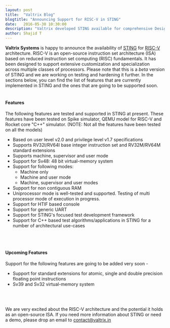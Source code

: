```yaml
---
layout: post
title:  "Valtrix Blog"
blogtitle: "Announcing Support for RISC-V in STING"
date:   2016-05-30 10:30:00
description: "Valtrix developed STING available for comprehensive Design Verification of RISC-V ISA based open-source CPU and SoC implementations"
author: Shajid T
---
```


<b>Valtrix Systems</b> is happy to announce the availability of [STING][sting_link] for [RISC-V][riscv_link] architecture. RISC-V is an open-source instruction set architecture (ISA) based on reduced instruction set computing (RISC) fundamentals. It has been designed to support extensive customization and specialization across multiple classes<!--more--> of processors. Please note that this is a *beta* version of STING and we are working on testing and hardening it further. In the sections below, you can find the list of features that are currently implemented in STING and the ones that are going to be supported soon.
<br/>
<br/>

#### Features

The following features are tested and supported in STING at present. These features have been tested on Spike simulator, QEMU model for RISC-V and Rocket core "C++" simulator. (NOTE: Not all the features have been tested on all the models)

 * Based on user level v2.0 and privilege level v1.7 specifications
 * Supports RV32I/RV64I base integer instruction set and RV32M/RV64M standard extensions
 * Supports machine, supervisor and user mode
 * Support for Sv48: 48 bit virtual-memory system
 * Support for following modes:
   * Machine only
   * Machine and user mode
   * Machine, supervisor and user modes
 * Support for non contiguous RAM
 * Uniprocessor mode is well-tested and supported. Testing of multi processor mode of execution in progress.
 * Support for HTIF based console
 * Support for generic UART
 * Support for STING's focused test development framework
 * Support for C++ based test algorithms/applications in STING for a number of architectural use-cases
<br/>
<br/>

#### Upcoming Features

Support for the following features are going to be added very soon -

 * Support for standard extensions for atomic, single and double precision floating point instructions
 * Sv39 and Sv32 virtual-memory system
<br/>
<br/>

We are very excited about the RISC-V architecture and the potential it holds as an open-source ISA. If you need more information about STING or need a demo, please drop an email to [contact@valtrix.in](mailto:contact@valtrix.in)


[sting_link]: https://valtrix.in/sting/
[riscv_link]: https://riscv.org/
